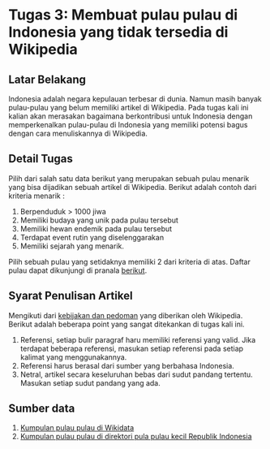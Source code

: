 # Tugas 3: Membuat pulau pulau di Indonesia yang tidak tersedia di Wikipedia

## Latar Belakang

Indonesia adalah negara kepulauan terbesar di dunia. Namun masih banyak
pulau-pulau yang belum memiliki artikel di Wikipedia. Pada tugas kali ini kalian akan
merasakan bagaimana berkontribusi untuk Indonesia dengan memperkenalkan
pulau-pulau di Indonesia yang memiliki potensi bagus dengan cara menuliskannya di
Wikipedia.

## Detail Tugas

Pilih dari salah satu data berikut yang merupakan sebuah pulau menarik yang bisa
dijadikan sebuah artikel di Wikipedia. Berikut adalah contoh dari kriteria
menarik :

1. Berpenduduk > 1000 jiwa
2. Memiliki budaya yang unik pada pulau tersebut
3. Memiliki hewan endemik pada pulau tersebut
4. Terdapat event rutin yang diselenggarakan
5. Memiliki sejarah yang menarik.

Pilih sebuah pulau yang setidaknya memiliki 2 dari kriteria di atas. Daftar pulau
dapat dikunjungi di pranala [berikut](http://tinyurl.com/y9l9v6wj).

## Syarat Penulisan Artikel

Mengikuti dari [kebijakan dan pedoman](https://en.wikipedia.org/wiki/Wikipedia:Policies_and_guidelines)
yang diberikan oleh Wikipedia. Berikut adalah beberapa point yang sangat
ditekankan di tugas kali ini.

1. Referensi, setiap bulir paragraf haru memiliki referensi yang valid. Jika
terdapat beberapa referensi, masukan setiap referensi pada setiap kalimat yang
menggunakannya.
2. Referensi harus berasal dari sumber yang berbahasa Indonesia.
3. Netral, artikel secara keseluruhan bebas dari sudut pandang tertentu.
Masukan setiap sudut pandang yang ada.

## Sumber data

1. [Kumpulan pulau pulau di Wikidata](http://tinyurl.com/y9l9v6wj)
2. [Kumpulan pulau pulau di direktori pula pulau kecil Republik Indonesia](https://github.com/bekicot/pulau_data_ppk-kp3k_2012_2)
